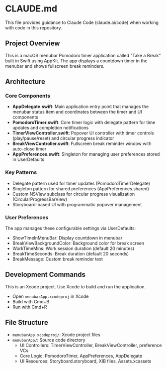 # CLAUDE.md

This file provides guidance to Claude Code (claude.ai/code) when working with code in this repository.

## Project Overview

This is a macOS menubar Pomodoro timer application called "Take a Break" built in Swift using AppKit. The app displays a countdown timer in the menubar and shows fullscreen break reminders.

## Architecture

### Core Components

- **AppDelegate.swift**: Main application entry point that manages the menubar status item and coordinates between the timer and UI components
- **PomodoroTimer.swift**: Core timer logic with delegate pattern for time updates and completion notifications
- **TimerViewController.swift**: Popover UI controller with timer controls (play/pause/reset) and circular progress indicator
- **BreakViewController.swift**: Fullscreen break reminder window with auto-close timer
- **AppPreferences.swift**: Singleton for managing user preferences stored in UserDefaults

### Key Patterns

- Delegate pattern used for timer updates (PomodoroTimerDelegate)
- Singleton pattern for shared preferences (AppPreferences.shared)
- Custom NSView subclass for circular progress visualization (CircularProgressBarView)
- Storyboard-based UI with programmatic popover management

### User Preferences

The app manages these configurable settings via UserDefaults:
- ShowTimeInMenuBar: Display countdown in menubar
- BreakViewBackgroundColor: Background color for break screen
- WorkTimeMins: Work session duration (default 20 minutes)
- BreakTimeSeconds: Break duration (default 20 seconds)
- BreakMessage: Custom break reminder text

## Development Commands

This is an Xcode project. Use Xcode to build and run the application.

- Open `menubarApp.xcodeproj` in Xcode
- Build with Cmd+B
- Run with Cmd+R

## File Structure

- `menubarApp.xcodeproj/`: Xcode project files
- `menubarApp/`: Source code directory
  - UI Controllers: TimerViewController, BreakViewController, preference VCs
  - Core Logic: PomodoroTimer, AppPreferences, AppDelegate
  - UI Resources: Storyboard.storyboard, XIB files, Assets.xcassets